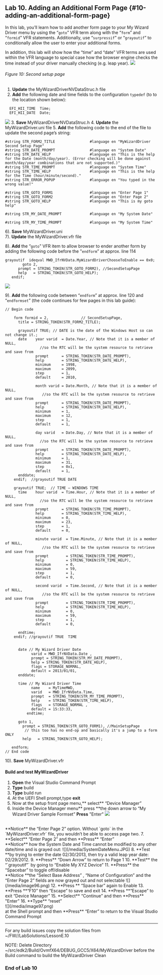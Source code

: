 <!--- @file
 file

Copyright (c) 2018, Intel Corporation. All rights reserved.<BR>

Redistribution and use in source (original document form) and 'compiled'
forms (converted to PDF, epub, HTML and other formats) with or without
modification, are permitted provided that the following conditions are met:

1) Redistributions of source code (original document form) must retain the
above copyright notice, this list of conditions and the following
disclaimer as the first lines of this file unmodified.

2) Redistributions in compiled form (transformed to other DTDs, converted to
PDF, epub, HTML and other formats) must reproduce the above copyright
notice, this list of conditions and the following disclaimer in the
documentation and/or other materials provided with the distribution.

THIS DOCUMENTATION IS PROVIDED BY TIANOCORE PROJECT "AS IS" AND ANY EXPRESS OR
IMPLIED WARRANTIES, INCLUDING, BUT NOT LIMITED TO, THE IMPLIED WARRANTIES OF
MERCHANTABILITY AND FITNESS FOR A PARTICULAR PURPOSE ARE DISCLAIMED. IN NO
EVENT SHALL TIANOCORE PROJECT BE LIABLE FOR ANY DIRECT, INDIRECT, INCIDENTAL,
SPECIAL, EXEMPLARY, OR CONSEQUENTIAL DAMAGES (INCLUDING, BUT NOT LIMITED TO,
PROCUREMENT OF SUBSTITUTE GOODS OR SERVICES; LOSS OF USE, DATA, OR PROFITS;
OR BUSINESS INTERRUPTION) HOWEVER CAUSED AND ON ANY THEORY OF LIABILITY,
WHETHER IN CONTRACT, STRICT LIABILITY, OR TORT (INCLUDING NEGLIGENCE OR
OTHERWISE) ARISING IN ANY WAY OUT OF THE USE OF THIS DOCUMENTATION, EVEN IF
ADVISED OF THE POSSIBILITY OF SUCH DAMAGE.

-->
## Lab 10\. Adding an Additional Form Page {#10-adding-an-additional-form-page}

In this lab, you’ll learn how to add another form page to your My Wizard Driver menu by using the “`goto`” VFR term along with the “`form`” and “`formid`” VFR statements. Additionally, use “`surpressif`” or “`grayoutif`” to conditionally allow the user to enter your additional forms.

In addition, this lab will show how the “time” and “date” VFR terms are used within the VFR language to special case how the browser engine checks the time instead of your driver manually checking (e.g. leap year).
![](/media/image91.png)
###### Figure 10: Second setup page

1. **Update** the MyWizardDriverNVDataStruc.h file 
2. **Add** the following date and time fields to the configuration `typedef` (to to the location shown below): 
```
  EFI_HII_TIME  Time;
  EFI_HII_DATE  Date;
```
![](/media/image92.png)
3. **Save** MyWizardDriverNVDataStruc.h 
4. **Update** the MyWizardDriver.uni file 
5. **Add** the following code to the end of the file to update the second page’s string:<br>

```
#string STR_FORM2_TITLE                #language en "MyWizardDriver Second Setup Page"
#string STR_DATE_PROMPT                #language en "System Date"
#string STR_DATE_HELP                  #language en "This is the help for the Date (month/day/year). (Error checking will be done against month/day/year combinations that are not supported.)"
#string STR_TIME_PROMPT                #language en "System Time"
#string STR_TIME_HELP                  #language en "This is the help for the Time (hour/minute/second)."
#string STR_ERROR_POPUP                #language en "You typed in the wrong value!"
 
#string STR_GOTO_FORM1                 #language en "Enter Page 1"
#string STR_GOTO_FORM2                 #language en "Enter Page 2"
#string STR_GOTO_HELP                  #language en "This is my goto help"
          
#string STR_MY_DATE_PROMPT             #language en "My System Date"
 
#string STR_MY_TIME_PROMPT             #language en "My System Time"

```

6). **Save** MyWizardDriver.uni <br>
7). **Update** the MyWizardDriver.vfr file <br>

8). **Add** the “`goto`” VFR item to allow browser to ender another form by adding the following code before the "`endform`” at approx. line 114 <Br>


```
grayoutif  ideqval MWD_IfrNVData.MyWizardDriverChooseToEnable == 0x0;
        goto 2,
      prompt = STRING_TOKEN(STR_GOTO_FORM2), //SecondSetupPage  
      help   = STRING_TOKEN(STR_GOTO_HELP);
   endif;

```
![](/media/image93.png)<br>

9).  **Add** the following code between “`endform`” at approx. line 120 and “`endformset`” (the code continues for few pages in this lab guide):

```
// Begin code

    form formid = 2,               // SecondSetupPage,
      title = STRING_TOKEN(STR_FORM2_TITLE); 

      grayoutif TRUE; // DATE is the date of the Windows Host so can not change it.;
      date    year varid  = Date.Year, // Note that it is a member of NULL, 
                //so the RTC will be the system resource to retrieve and save from
              prompt      = STRING_TOKEN(STR_DATE_PROMPT),
              help        = STRING_TOKEN(STR_DATE_HELP),
              minimum     = 1998,
              maximum     = 2099,
              step        = 1,
              default     = 2010,

              month varid = Date.Month, // Note that it is a member of NULL, 
                 //so the RTC will be the system resource to retrieve and save from
              prompt      = STRING_TOKEN(STR_DATE_PROMPT),
              help        = STRING_TOKEN(STR_DATE_HELP),
              minimum     = 1,
              maximum     = 12,
              step        = 1,
              default     = 1,

              day varid   = Date.Day, // Note that it is a member of NULL, 
                //so the RTC will be the system resource to retrieve and save from
              prompt      = STRING_TOKEN(STR_DATE_PROMPT),
              help        = STRING_TOKEN(STR_DATE_HELP),
              minimum     = 1,
              maximum     = 31,
              step        = 0x1,
              default     = 1,
      enddate;
    endif;  //grayoutif TRUE DATE

    grayoutif TRUE;  // TIME – WINDOWS TIME
      time    hour varid  = Time.Hour, // Note that it is a member of NULL, 
                //so the RTC will be the system resource to retrieve and save from
              prompt      = STRING_TOKEN(STR_TIME_PROMPT),
              help        = STRING_TOKEN(STR_TIME_HELP),
              minimum     = 0,
              maximum     = 23,
              step        = 1,
              default     = 0,

              minute varid  = Time.Minute, // Note that it is a member of NULL, 
                 //so the RTC will be the system resource to retrieve and save from
              prompt        = STRING_TOKEN(STR_TIME_PROMPT),
              help          = STRING_TOKEN(STR_TIME_HELP),
              minimum       = 0,
              maximum       = 59,
              step          = 1,
              default       = 0,

              second varid  = Time.Second, // Note that it is a member of NULL, 
                 //so the RTC will be the system resource to retrieve and save from
              prompt        = STRING_TOKEN(STR_TIME_PROMPT),
              help          = STRING_TOKEN(STR_TIME_HELP),
	          minimum       = 0,
              maximum       = 59,
              step          = 1,
              default       = 0,

      endtime;
    endif; //grayoutif TRUE  TIME 

      
	  date // My Wizard Driver Date
	        varid = MWD_IfrNVData.Date ,
			prompt = STRING_TOKEN(STR_MY_DATE_PROMPT),
			help = STRING_TOKEN(STR_DATE_HELP),
			flags = STORAGE_NORMAL,
			default = 2013/01/01,
	  enddate;

	  time // My Wizard Driver Time
            name    = MyTimeMWD, 
            varid   = MWD_IfrNVData.Time, 
            prompt  = STRING_TOKEN(STR_MY_TIME_PROMPT), 
            help    = STRING_TOKEN(STR_TIME_HELP), 
            flags   = STORAGE_NORMAL ,
            default = 15:33:33, 
          endtime;

	  goto 1,
        prompt = STRING_TOKEN(STR_GOTO_FORM1), //MainSetupPage  
         // this too has no end-op and basically it's a jump to a form ONLY
        help   = STRING_TOKEN(STR_GOTO_HELP);

   endform;
// End code
```

10). **Save** MyWizardDriver.vfr 

#### Build and test MyWizardDriver

1. **Open** the Visual Studio Command Prompt
2. **Type** build
3. **Type** build run
4. At the UEFI Shell prompt,type **exit**<br>
5. Now at the setup front page menu,** select** “Device Manager”
6. Inside the Device Manager menu** press **the down arrow to “My Wizard Driver Sample Formset” **Press** "Enter" 
![](/media/image94.png)
<br>
**Notice**  the “Enter Page 2” option.  Without `goto` in the `MyWizardDriver.vfr` file, you wouldn’t be able to access page two.  
7. **Select** “Enter Page 2” and then **Press** “Enter” <br>
**Notice** how the System Date and Time cannot be modified to any other date/time and is grayed out:
![](/media/SystemDateMenu.JPG)
8. **Test **by trying to enter the date 02/30/2013, then try a valid leap year date: 02/29/2012.
9. **Press** “Down Arrow” to return to Page 1 
10. **Test** the “`grayoutif”` by going to “Enable My XYZ Device”
11. **Press** the “Spacebar” to toggle off/disable<br>
**Notice **the “Select Base Address” , “Name of Configuration” and the “Enter Page 2” fields are now grayed out and not selectable
![](/media/image96.png)
12. **Press ** “Space bar” again to Enable
13. **Press **“F10” then “Escape” to save and exit
14. **Press **“Escape” to exit “Device Manager”
15. **Select** “Continue” and then **Press** "Enter”
16. **Type** “reset” <br>
![](/media/image97.png) <br>
at the Shell prompt and then **Press** “Enter” to return to the Visual Studio Command Prompt <br>

---
 
For any build issues copy the solution files from ~/FW//LabSolutions/LessonE.10

NOTE: Delete Directory ~/src/edk2/Build/OvmfX64/DEBUG_GCC5/X64/MyWizardDriver before the Build command to build the MyWizardDriver Clean


### End of Lab 10